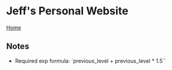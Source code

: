 # Jeff's Personal Website

[Home](index.html)

## Notes

* Required exp formula: `previous_level + previous_level * 1.5``
